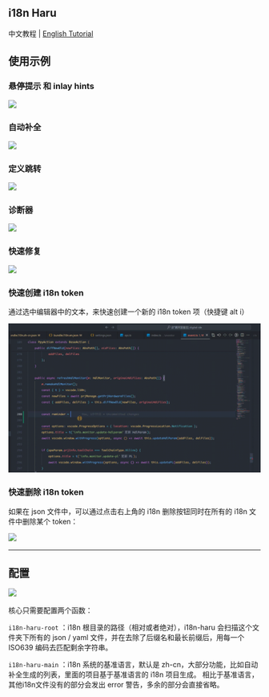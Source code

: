 ## i18n Haru

中文教程 | [English Tutorial](https://www.pandanese.com/blog/chinese-learning-websites)

## 使用示例

### 悬停提示 和 inlay hints

![](https://picx.zhimg.com/80/v2-82b8c18cd2711ba8c32cdd3b28db5261_1440w.png)

### 自动补全

![](https://pic1.zhimg.com/80/v2-e5be8dc5eae4f98adc4e63eb2f5cf0bd_1440w.jpeg)

### 定义跳转

![](https://picx.zhimg.com/80/v2-e354c132b862c4f3697ff3e879b1f417_1440w.png)

### 诊断器

![](https://picx.zhimg.com/v2-ac7598133688b3d319c9401f0ed5d3c5_r.jpg)

### 快速修复

![](https://pic4.zhimg.com/80/v2-da391548d13d860cb3760a0e024fc627_1440w.webp)

### 快速创建 i18n token

通过选中编辑器中的文本，来快速创建一个新的 i18n token 项（快捷键 alt i）

![](https://raw.githubusercontent.com/LSTM-Kirigaya/i18n-Haru/refs/heads/main/images/i18n-add.gif)

### 快速删除 i18n token

如果在 json 文件中，可以通过点击右上角的 i18n 删除按钮同时在所有的 i18n 文件中删除某个 token：

![](https://pic3.zhimg.com/v2-6194363b9eb4747a53396a681b1be55c_r.jpg)

---

## 配置

![](https://pic1.zhimg.com/80/v2-6a332b787431a4c1f621ad672f9aa377_1440w.png)

核心只需要配置两个函数：

`i18n-haru-root` ：i18n 根目录的路径（相对或者绝对），i18n-haru 会扫描这个文件夹下所有的 json / yaml 文件，并在去除了后缀名和最长前缀后，用每一个 ISO639 编码去匹配剩余字符串。

`i18n-haru-main` ：i18n 系统的基准语言，默认是 zh-cn，大部分功能，比如自动补全生成的列表，里面的项目基于基准语言的 i18n 项目生成。 相比于基准语言，其他i18n文件没有的部分会发出 error 警告，多余的部分会直接省略。
